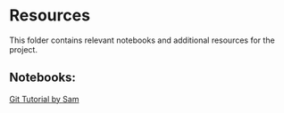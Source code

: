 # Resources
This folder contains relevant notebooks and additional resources for the project. 

## Notebooks:
[Git Tutorial by Sam](https://nbviewer.jupyter.org/github/QMIND-Team/DAIR-Reinforcement-Learning/blob/sam/Resources/Git%20Tutorial.ipynb?flush_cache=true) 
